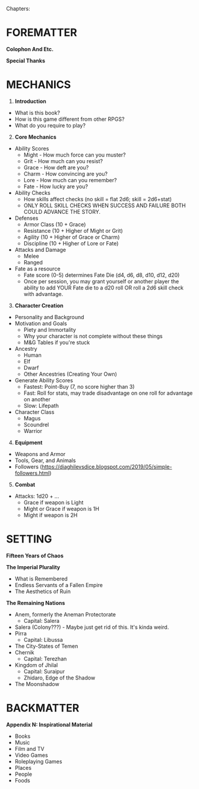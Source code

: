 Chapters:

# FOREMATTER

**Colophon And Etc.**

**Special Thanks**

# MECHANICS

1. **Introduction**  
- What is this book?  
- How is this game different from other RPGS?  
- What do you require to play?

2. **Core Mechanics**
- Ability Scores  
	- Might	- How much force can you muster?  
	- Grit	- How much can you resist?  
	- Grace	- How deft are you?  
	- Charm	- How convincing are you?  
	- Lore	- How much can you remember?  
	- Fate	- How lucky are you?  
- Ability Checks  
	- How skills affect checks (no skill = flat 2d6; skill = 2d6+stat)
	- ONLY ROLL SKILL CHECKS WHEN SUCCESS AND FAILURE BOTH COULD ADVANCE THE STORY.
- Defenses
	- Armor Class (10 + Grace)
	- Resistance (10 + Higher of Might or Grit)
	- Agility (10 + Higher of Grace or Charm)
	- Discipline (10 + Higher of Lore or Fate)
- Attacks and Damage
	- Melee
	- Ranged
- Fate as a resource
	- Fate score (0-5) determines Fate Die (d4, d6, d8, d10, d12, d20)
	- Once per session, you may grant yourself or another player the ability to add YOUR Fate die to a d20 roll OR roll a 2d6 skill check with advantage.

3. **Character Creation**
- Personality and Background
- Motivation and Goals
	- Piety and Immortality
	- Why your character is not complete without these things
	- M&G Tables if you're stuck
- Ancestry
	- Human
	- Elf
	- Dwarf
	- Other Ancestries (Creating Your Own)
- Generate Ability Scores
	- Fastest: Point-Buy (7, no score higher than 3)
	- Fast: Roll for stats, may trade disadvantage on one roll for advantage on another
	- Slow: Lifepath
- Character Class
	- Magus
	- Scoundrel
	- Warrior

4. **Equipment**
- Weapons and Armor
- Tools, Gear, and Animals
- Followers (https://diaghilevsdice.blogspot.com/2019/05/simple-followers.html)

5. **Combat**
- Attacks: 1d20 + ...
	- Grace if weapon is Light
	- Might or Grace if weapon is 1H
	- Might if weapon is 2H

# SETTING

**Fifteen Years of Chaos**

**The Imperial Plurality**
- What is Remembered
- Endless Servants of a Fallen Empire
- The Aesthetics of Ruin

**The Remaining Nations**
- Anem, formerly the Aneman Protectorate
	- Capital: Salera
- Salera (Colony???) - Maybe just get rid of this. It's kinda weird.
- Pirra
	- Capital: Libussa
- The City-States of Temen
- Chernik
	- Capital: Terezhan
- Kingdom of Jhilal
	- Capital: Suraipur
	- Zhidaro, Edge of the Shadow
- The Moonshadow

# BACKMATTER
**Appendix N: Inspirational Material**
- Books
- Music
- Film and TV
- Video Games
- Roleplaying Games
- Places
- People
- Foods